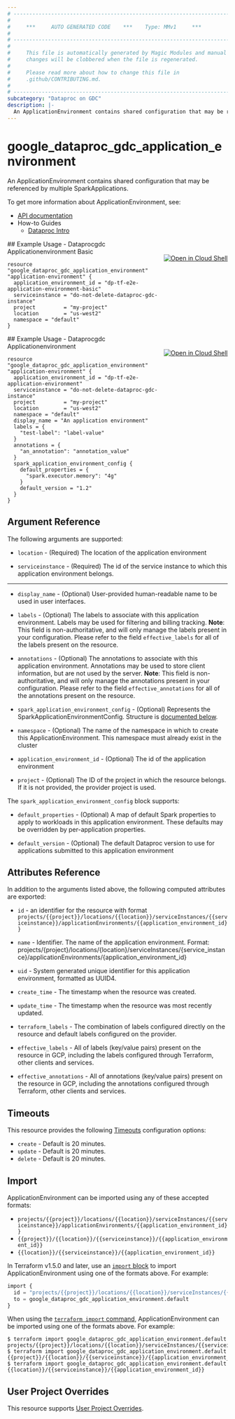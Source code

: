```yaml
---
# ----------------------------------------------------------------------------
#
#     ***     AUTO GENERATED CODE    ***    Type: MMv1     ***
#
# ----------------------------------------------------------------------------
#
#     This file is automatically generated by Magic Modules and manual
#     changes will be clobbered when the file is regenerated.
#
#     Please read more about how to change this file in
#     .github/CONTRIBUTING.md.
#
# ----------------------------------------------------------------------------
subcategory: "Dataproc on GDC"
description: |-
  An ApplicationEnvironment contains shared configuration that may be referenced by multiple SparkApplications.
---
```


# google_dataproc_gdc_application_environment

An ApplicationEnvironment contains shared configuration that may be referenced by multiple SparkApplications.


To get more information about ApplicationEnvironment, see:

* [API documentation](https://cloud.google.com/dataproc-gdc/docs/reference/rest/v1/projects.locations.applicationEnvironments)
* How-to Guides
    * [Dataproc Intro](https://cloud.google.com/dataproc/)

<div class = "oics-button" style="float: right; margin: 0 0 -15px">
  <a href="https://console.cloud.google.com/cloudshell/open?cloudshell_git_repo=https%3A%2F%2Fgithub.com%2Fterraform-google-modules%2Fdocs-examples.git&cloudshell_image=gcr.io%2Fcloudshell-images%2Fcloudshell%3Alatest&cloudshell_print=.%2Fmotd&cloudshell_tutorial=.%2Ftutorial.md&cloudshell_working_dir=dataprocgdc_applicationenvironment_basic&open_in_editor=main.tf" target="_blank">
    <img alt="Open in Cloud Shell" src="//gstatic.com/cloudssh/images/open-btn.svg" style="max-height: 44px; margin: 32px auto; max-width: 100%;">
  </a>
</div>
## Example Usage - Dataprocgdc Applicationenvironment Basic


```hcl
resource "google_dataproc_gdc_application_environment" "application-environment" {
  application_environment_id = "dp-tf-e2e-application-environment-basic"
  serviceinstance = "do-not-delete-dataproc-gdc-instance"
  project         = "my-project"
  location        = "us-west2"
  namespace = "default"
}
```
<div class = "oics-button" style="float: right; margin: 0 0 -15px">
  <a href="https://console.cloud.google.com/cloudshell/open?cloudshell_git_repo=https%3A%2F%2Fgithub.com%2Fterraform-google-modules%2Fdocs-examples.git&cloudshell_image=gcr.io%2Fcloudshell-images%2Fcloudshell%3Alatest&cloudshell_print=.%2Fmotd&cloudshell_tutorial=.%2Ftutorial.md&cloudshell_working_dir=dataprocgdc_applicationenvironment&open_in_editor=main.tf" target="_blank">
    <img alt="Open in Cloud Shell" src="//gstatic.com/cloudssh/images/open-btn.svg" style="max-height: 44px; margin: 32px auto; max-width: 100%;">
  </a>
</div>
## Example Usage - Dataprocgdc Applicationenvironment


```hcl
resource "google_dataproc_gdc_application_environment" "application-environment" {
  application_environment_id = "dp-tf-e2e-application-environment"
  serviceinstance = "do-not-delete-dataproc-gdc-instance"
  project         = "my-project"
  location        = "us-west2"
  namespace = "default"
  display_name = "An application environment"
  labels = {
    "test-label": "label-value"
  }
  annotations = {
    "an_annotation": "annotation_value"
  }
  spark_application_environment_config {
    default_properties = {
      "spark.executor.memory": "4g"
    }
    default_version = "1.2"
  }
}
```

## Argument Reference

The following arguments are supported:


* `location` -
  (Required)
  The location of the application environment

* `serviceinstance` -
  (Required)
  The id of the service instance to which this application environment belongs.


- - -


* `display_name` -
  (Optional)
  User-provided human-readable name to be used in user interfaces.

* `labels` -
  (Optional)
  The labels to associate with this application environment. Labels may be used for filtering and billing tracking. 
  **Note**: This field is non-authoritative, and will only manage the labels present in your configuration.
  Please refer to the field `effective_labels` for all of the labels present on the resource.

* `annotations` -
  (Optional)
  The annotations to associate with this application environment. Annotations may be used to store client information, but are not used by the server.
  **Note**: This field is non-authoritative, and will only manage the annotations present in your configuration.
  Please refer to the field `effective_annotations` for all of the annotations present on the resource.

* `spark_application_environment_config` -
  (Optional)
  Represents the SparkApplicationEnvironmentConfig.
  Structure is [documented below](#nested_spark_application_environment_config).

* `namespace` -
  (Optional)
  The name of the namespace in which to create this ApplicationEnvironment. This namespace must already exist in the cluster

* `application_environment_id` -
  (Optional)
  The id of the application environment

* `project` - (Optional) The ID of the project in which the resource belongs.
    If it is not provided, the provider project is used.


<a name="nested_spark_application_environment_config"></a>The `spark_application_environment_config` block supports:

* `default_properties` -
  (Optional)
  A map of default Spark properties to apply to workloads in this application environment. These defaults may be overridden by per-application properties.

* `default_version` -
  (Optional)
  The default Dataproc version to use for applications submitted to this application environment


## Attributes Reference

In addition to the arguments listed above, the following computed attributes are exported:

* `id` - an identifier for the resource with format `projects/{{project}}/locations/{{location}}/serviceInstances/{{serviceinstance}}/applicationEnvironments/{{application_environment_id}}`

* `name` -
  Identifier. The name of the application environment. Format: projects/{project}/locations/{location}/serviceInstances/{service_instance}/applicationEnvironments/{application_environment_id}

* `uid` -
  System generated unique identifier for this application environment, formatted as UUID4.

* `create_time` -
  The timestamp when the resource was created.

* `update_time` -
  The timestamp when the resource was most recently updated.

* `terraform_labels` -
  The combination of labels configured directly on the resource
   and default labels configured on the provider.

* `effective_labels` -
  All of labels (key/value pairs) present on the resource in GCP, including the labels configured through Terraform, other clients and services.

* `effective_annotations` -
  All of annotations (key/value pairs) present on the resource in GCP, including the annotations configured through Terraform, other clients and services.


## Timeouts

This resource provides the following
[Timeouts](https://developer.hashicorp.com/terraform/plugin/sdkv2/resources/retries-and-customizable-timeouts) configuration options:

- `create` - Default is 20 minutes.
- `update` - Default is 20 minutes.
- `delete` - Default is 20 minutes.

## Import


ApplicationEnvironment can be imported using any of these accepted formats:

* `projects/{{project}}/locations/{{location}}/serviceInstances/{{serviceinstance}}/applicationEnvironments/{{application_environment_id}}`
* `{{project}}/{{location}}/{{serviceinstance}}/{{application_environment_id}}`
* `{{location}}/{{serviceinstance}}/{{application_environment_id}}`


In Terraform v1.5.0 and later, use an [`import` block](https://developer.hashicorp.com/terraform/language/import) to import ApplicationEnvironment using one of the formats above. For example:

```tf
import {
  id = "projects/{{project}}/locations/{{location}}/serviceInstances/{{serviceinstance}}/applicationEnvironments/{{application_environment_id}}"
  to = google_dataproc_gdc_application_environment.default
}
```

When using the [`terraform import` command](https://developer.hashicorp.com/terraform/cli/commands/import), ApplicationEnvironment can be imported using one of the formats above. For example:

```
$ terraform import google_dataproc_gdc_application_environment.default projects/{{project}}/locations/{{location}}/serviceInstances/{{serviceinstance}}/applicationEnvironments/{{application_environment_id}}
$ terraform import google_dataproc_gdc_application_environment.default {{project}}/{{location}}/{{serviceinstance}}/{{application_environment_id}}
$ terraform import google_dataproc_gdc_application_environment.default {{location}}/{{serviceinstance}}/{{application_environment_id}}
```

## User Project Overrides

This resource supports [User Project Overrides](https://registry.terraform.io/providers/hashicorp/google/latest/docs/guides/provider_reference#user_project_override).
